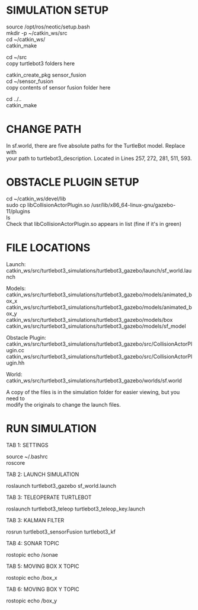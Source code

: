 # SIMULATION SETUP

source /opt/ros/neotic/setup.bash <br/>
mkdir -p ~/catkin_ws/src <br/>
cd ~/catkin_ws/ <br/>
catkin_make <br/>

cd ~/src <br/>
copy turtlebot3 folders here <br/>

catkin_create_pkg sensor_fusion <br/>
cd ~/sensor_fusion <br/>
copy contents of sensor fusion folder here <br/>

cd ../.. <br/>
catkin_make <br/>


# CHANGE PATH

In sf.world, there are five absolute paths for the TurtleBot model. Replace with <br/>
your path to turtlebot3_description. Located in Lines 257, 272, 281, 511, 593.


# OBSTACLE PLUGIN SETUP

cd ~/catkin_ws/devel/lib <br/>
sudo cp libCollisionActorPlugin.so /usr/lib/x86_64-linux-gnu/gazebo-11/plugins <br/>
ls <br/>
Check that libCollisionActorPlugin.so appears in list (fine if it's in green) <br/>


# FILE LOCATIONS

Launch: <br/>
catkin_ws/src/turtlebot3_simulations/turtlebot3_gazebo/launch/sf_world.launch <br/>

Models: <br/>
catkin_ws/src/turtlebot3_simulations/turtlebot3_gazebo/models/animated_box_x <br/>
catkin_ws/src/turtlebot3_simulations/turtlebot3_gazebo/models/animated_box_y <br/>
catkin_ws/src/turtlebot3_simulations/turtlebot3_gazebo/models/box <br/>
catkin_ws/src/turtlebot3_simulations/turtlebot3_gazebo/models/sf_model <br/>

Obstacle Plugin: <br/>
catkin_ws/src/turtlebot3_simulations/turtlebot3_gazebo/src/CollisionActorPlugin.cc <br/>
catkin_ws/src/turtlebot3_simulations/turtlebot3_gazebo/src/CollisionActorPlugin.hh <br/>

World: <br/>
catkin_ws/src/turtlebot3_simulations/turtlebot3_gazebo/worlds/sf.world <br/>

A copy of the files is in the simulation folder for easier viewing, but you need to <br/>
modify the originals to change the launch files.


# RUN SIMULATION

TAB 1: SETTINGS

source ~/.bashrc <br/>
roscore


TAB 2: LAUNCH SIMULATION

roslaunch turtlebot3_gazebo sf_world.launch


TAB 3: TELEOPERATE TURTLEBOT

roslaunch turtlebot3_teleop turtlebot3_teleop_key.launch


TAB 3: KALMAN FILTER

rosrun turtlebot3_sensorFusion turtlebot3_kf


TAB 4: SONAR TOPIC

rostopic echo /sonae


TAB 5: MOVING BOX X TOPIC

rostopic echo /box_x


TAB 6: MOVING BOX Y TOPIC

rostopic echo /box_y

